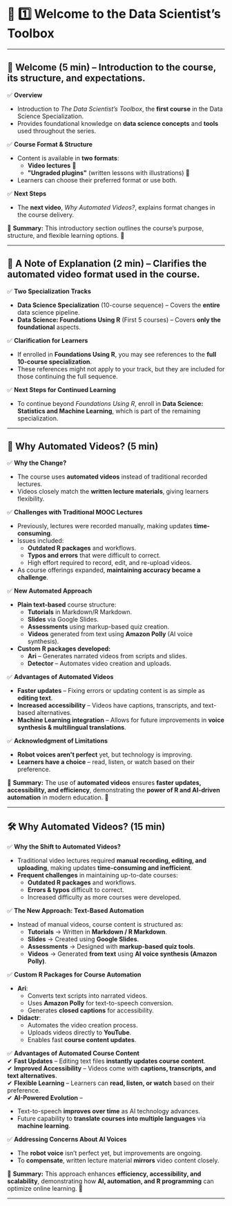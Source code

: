 # **📌 1️⃣ Welcome to the Data Scientist’s Toolbox**

---

## 📖 **Welcome (5 min)** – Introduction to the course, its structure, and expectations.

✅ **Overview**

- Introduction to _The Data Scientist’s Toolbox_, the **first course** in the Data Science Specialization.
- Provides foundational knowledge on **data science concepts** and **tools** used throughout the series.

✅ **Course Format & Structure**

- Content is available in **two formats**:
    - **Video lectures** 🎥
    - **"Ungraded plugins"** (written lessons with illustrations) 📝
- Learners can choose their preferred format or use both.

✅ **Next Steps**

- The **next video**, _Why Automated Videos?_, explains format changes in the course delivery.

📌 **Summary:** This introductory section outlines the course’s purpose, structure, and flexible learning options. 🚀

---
## 📖  **A Note of Explanation (2 min)** – Clarifies the automated video format used in the course.

✅ **Two Specialization Tracks**  
- **Data Science Specialization** (10-course sequence) – Covers the **entire** data science pipeline.  
- **Data Science: Foundations Using R** (First 5 courses) – Covers **only the foundational** aspects.  

✅ **Clarification for Learners**  
- If enrolled in **Foundations Using R**, you may see references to the **full 10-course specialization**.  
- These references might not apply to your track, but they are included for those continuing the full sequence.  

✅ **Next Steps for Continued Learning**  
- To continue beyond *Foundations Using R*, enroll in **Data Science: Statistics and Machine Learning**, which is part of the remaining specialization.  

---

## 🎥 **Why Automated Videos? (5 min)** 

✅ **Why the Change?**  
- The course uses **automated videos** instead of traditional recorded lectures.  
- Videos closely match the **written lecture materials**, giving learners flexibility.  

✅ **Challenges with Traditional MOOC Lectures**  
- Previously, lectures were recorded manually, making updates **time-consuming**.  
- Issues included:  
  - **Outdated R packages** and workflows.  
  - **Typos and errors** that were difficult to correct.  
  - High effort required to record, edit, and re-upload videos.  
- As course offerings expanded, **maintaining accuracy became a challenge**.  

✅ **New Automated Approach**  
- **Plain text-based** course structure:  
  - **Tutorials** in Markdown/R Markdown.  
  - **Slides** via Google Slides.  
  - **Assessments** using markup-based quiz creation.  
  - **Videos** generated from text using **Amazon Polly** (AI voice synthesis).  
- **Custom R packages developed:**  
  - **Ari** – Generates narrated videos from scripts and slides.  
  - **Detector** – Automates video creation and uploads.  

✅ **Advantages of Automated Videos**  
- **Faster updates** – Fixing errors or updating content is as simple as **editing text**.  
- **Increased accessibility** – Videos have captions, transcripts, and text-based alternatives.  
- **Machine Learning integration** – Allows for future improvements in **voice synthesis & multilingual translations**.  

✅ **Acknowledgment of Limitations**  
- **Robot voices aren't perfect** yet, but technology is improving.  
- **Learners have a choice** – read, listen, or watch based on their preference.  

📌 **Summary:** The use of **automated videos** ensures **faster updates, accessibility, and efficiency**, demonstrating the **power of R and AI-driven automation** in modern education. 🚀

---

## 🛠 **Why Automated Videos? (15 min)**

✅ **Why the Shift to Automated Videos?**  
- Traditional video lectures required **manual recording, editing, and uploading**, making updates **time-consuming and inefficient**.  
- **Frequent challenges** in maintaining up-to-date courses:  
  - **Outdated R packages** and workflows.  
  - **Errors & typos** difficult to correct.  
  - Increased difficulty as more courses were developed.  

✅ **The New Approach: Text-Based Automation**  
- Instead of manual videos, course content is structured as:  
  - **Tutorials** → Written in **Markdown / R Markdown**.  
  - **Slides** → Created using **Google Slides**.  
  - **Assessments** → Designed with **markup-based quiz tools**.  
  - **Videos** → Generated **from text** using **AI voice synthesis (Amazon Polly)**.  

✅ **Custom R Packages for Course Automation**  
- **Ari**:  
  - Converts text scripts into narrated videos.  
  - Uses **Amazon Polly** for text-to-speech conversion.  
  - Generates **closed captions** for accessibility.  
- **Didactr**:  
  - Automates the video creation process.  
  - Uploads videos directly to **YouTube**.  
  - Enables fast **course content updates**.  

✅ **Advantages of Automated Course Content**  
✔ **Fast Updates** – Editing text files **instantly updates course content**.  
✔ **Improved Accessibility** – Videos come with **captions, transcripts, and text alternatives**.  
✔ **Flexible Learning** – Learners can **read, listen, or watch** based on their preference.  
✔ **AI-Powered Evolution** –  
  - Text-to-speech **improves over time** as AI technology advances.  
  - Future capability to **translate courses into multiple languages** via **machine learning**.  

✅ **Addressing Concerns About AI Voices**  
- The **robot voice** isn’t perfect yet, but improvements are ongoing.  
- To **compensate**, written lecture material **mirrors** video content closely.  

📌 **Summary:** This approach enhances **efficiency, accessibility, and scalability**, demonstrating how **AI, automation, and R programming** can optimize online learning. 🚀

---